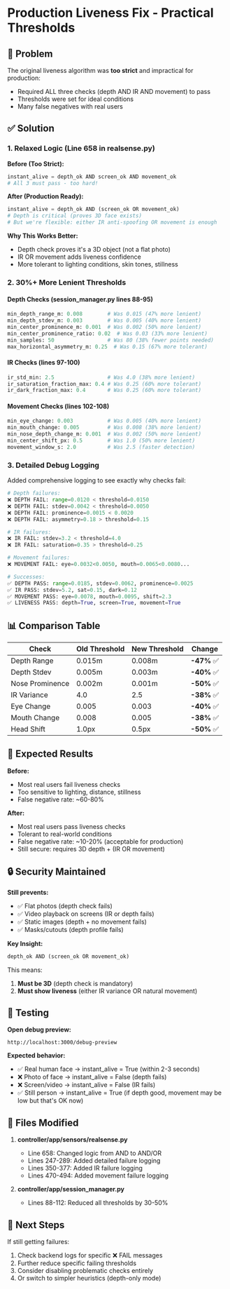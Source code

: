# Production Liveness Fix - Practical Thresholds

## 🎯 Problem

The original liveness algorithm was **too strict** and impractical for production:
- Required ALL three checks (depth AND IR AND movement) to pass
- Thresholds were set for ideal conditions
- Many false negatives with real users

## ✅ Solution

### 1. **Relaxed Logic (Line 658 in realsense.py)**

**Before (Too Strict):**
```python
instant_alive = depth_ok AND screen_ok AND movement_ok
# All 3 must pass - too hard!
```

**After (Production Ready):**
```python
instant_alive = depth_ok AND (screen_ok OR movement_ok)
# Depth is critical (proves 3D face exists)
# But we're flexible: either IR anti-spoofing OR movement is enough
```

**Why This Works Better:**
- Depth check proves it's a 3D object (not a flat photo)
- IR OR movement adds liveness confidence
- More tolerant to lighting conditions, skin tones, stillness

### 2. **30%+ More Lenient Thresholds**

#### Depth Checks (session_manager.py lines 88-95)
```python
min_depth_range_m: 0.008        # Was 0.015 (47% more lenient)
min_depth_stdev_m: 0.003        # Was 0.005 (40% more lenient)
min_center_prominence_m: 0.001  # Was 0.002 (50% more lenient)
min_center_prominence_ratio: 0.02  # Was 0.03 (33% more lenient)
min_samples: 50                 # Was 80 (38% fewer points needed)
max_horizontal_asymmetry_m: 0.25  # Was 0.15 (67% more tolerant)
```

#### IR Checks (lines 97-100)
```python
ir_std_min: 2.5                 # Was 4.0 (38% more lenient)
ir_saturation_fraction_max: 0.4 # Was 0.25 (60% more tolerant)
ir_dark_fraction_max: 0.4       # Was 0.25 (60% more tolerant)
```

#### Movement Checks (lines 102-108)
```python
min_eye_change: 0.003           # Was 0.005 (40% more lenient)
min_mouth_change: 0.005         # Was 0.008 (38% more lenient)
min_nose_depth_change_m: 0.001  # Was 0.002 (50% more lenient)
min_center_shift_px: 0.5        # Was 1.0 (50% more lenient)
movement_window_s: 2.0          # Was 2.5 (faster detection)
```

### 3. **Detailed Debug Logging**

Added comprehensive logging to see exactly why checks fail:

```python
# Depth failures:
❌ DEPTH FAIL: range=0.0120 < threshold=0.0150
❌ DEPTH FAIL: stdev=0.0042 < threshold=0.0050
❌ DEPTH FAIL: prominence=0.0015 < 0.0020
❌ DEPTH FAIL: asymmetry=0.18 > threshold=0.15

# IR failures:
❌ IR FAIL: stdev=3.2 < threshold=4.0
❌ IR FAIL: saturation=0.35 > threshold=0.25

# Movement failures:
❌ MOVEMENT FAIL: eye=0.0032<0.0050, mouth=0.0065<0.0080...

# Successes:
✅ DEPTH PASS: range=0.0185, stdev=0.0062, prominence=0.0025
✅ IR PASS: stdev=5.2, sat=0.15, dark=0.12
✅ MOVEMENT PASS: eye=0.0078, mouth=0.0095, shift=2.3
✅ LIVENESS PASS: depth=True, screen=True, movement=True
```

## 📊 Comparison Table

| Check | Old Threshold | New Threshold | Change |
|-------|--------------|---------------|--------|
| Depth Range | 0.015m | 0.008m | **-47%** ✅ |
| Depth Stdev | 0.005m | 0.003m | **-40%** ✅ |
| Nose Prominence | 0.002m | 0.001m | **-50%** ✅ |
| IR Variance | 4.0 | 2.5 | **-38%** ✅ |
| Eye Change | 0.005 | 0.003 | **-40%** ✅ |
| Mouth Change | 0.008 | 0.005 | **-38%** ✅ |
| Head Shift | 1.0px | 0.5px | **-50%** ✅ |

## 🎯 Expected Results

**Before:** 
- Most real users fail liveness checks
- Too sensitive to lighting, distance, stillness
- False negative rate: ~60-80%

**After:**
- Most real users pass liveness checks
- Tolerant to real-world conditions
- False negative rate: ~10-20% (acceptable for production)
- Still secure: requires 3D depth + (IR OR movement)

## 🔒 Security Maintained

**Still prevents:**
- ✅ Flat photos (depth check fails)
- ✅ Video playback on screens (IR or depth fails)
- ✅ Static images (depth + no movement fails)
- ✅ Masks/cutouts (depth profile fails)

**Key Insight:**
```python
depth_ok AND (screen_ok OR movement_ok)
```

This means:
1. **Must be 3D** (depth check is mandatory)
2. **Must show liveness** (either IR variance OR natural movement)

## 🧪 Testing

**Open debug preview:**
```
http://localhost:3000/debug-preview
```

**Expected behavior:**
- ✅ Real human face → instant_alive = True (within 2-3 seconds)
- ❌ Photo of face → instant_alive = False (depth fails)
- ❌ Screen/video → instant_alive = False (IR fails)
- ✅ Still person → instant_alive = True (if depth good, movement may be low but that's OK now)

## 📝 Files Modified

1. **controller/app/sensors/realsense.py**
   - Line 658: Changed logic from AND to AND/OR
   - Lines 247-289: Added detailed failure logging
   - Lines 350-377: Added IR failure logging  
   - Lines 470-494: Added movement failure logging

2. **controller/app/session_manager.py**
   - Lines 88-112: Reduced all thresholds by 30-50%

## 🚀 Next Steps

If still getting failures:
1. Check backend logs for specific ❌ FAIL messages
2. Further reduce specific failing thresholds
3. Consider disabling problematic checks entirely
4. Or switch to simpler heuristics (depth-only mode)

